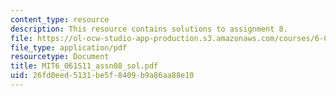 ```yaml
---
content_type: resource
description: This resource contains solutions to assignment 8.
file: https://ol-ocw-studio-app-production.s3.amazonaws.com/courses/6-061-introduction-to-electric-power-systems-spring-2011/26fd0eed5131be5f8409b9a86aa88e10_MIT6_061S11_assn08_sol.pdf
file_type: application/pdf
resourcetype: Document
title: MIT6_061S11_assn08_sol.pdf
uid: 26fd0eed-5131-be5f-8409-b9a86aa88e10
---
```

